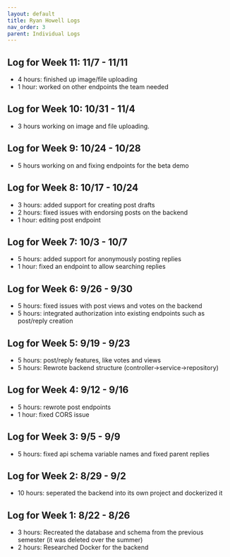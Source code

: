 ```yaml
---
layout: default
title: Ryan Howell Logs
nav_order: 3
parent: Individual Logs
---
```

## Log for Week 11: 11/7 - 11/11
- 4 hours: finished up image/file uploading
- 1 hour: worked on other endpoints the team needed

## Log for Week 10: 10/31 - 11/4
- 3 hours working on image and file uploading.

## Log for Week 9: 10/24 - 10/28
- 5 hours working on and fixing endpoints for the beta demo

## Log for Week 8:  10/17 - 10/24
 - 3 hours: added support for creating post drafts
 - 2 hours: fixed issues with endorsing posts on the backend
 - 1 hour: editing post endpoint

## Log for Week 7:  10/3 - 10/7
 - 5 hours: added support for anonymously posting replies
 - 1 hour: fixed an endpoint to allow searching replies

## Log for Week 6:  9/26 - 9/30
 - 5 hours: fixed issues with post views and votes on the backend
 - 5 hours: integrated authorization into existing endpoints such as post/reply creation

## Log for Week 5:  9/19 - 9/23
 - 5 hours: post/reply features, like votes and views
 - 5 hours: Rewrote backend structure (controller->service->repository)

## Log for Week 4:  9/12 - 9/16
 - 5 hours: rewrote post endpoints
 - 1 hour: fixed CORS issue

## Log for Week 3:  9/5 - 9/9
 - 5 hours: fixed api schema variable names and fixed parent replies

## Log for Week 2:  8/29 - 9/2
 - 10 hours: seperated the backend into its own project and dockerized it

## Log for Week 1:  8/22 - 8/26
 - 3 hours: Recreated the database and schema from the previous semester (it was deleted over the summer)
 - 2 hours: Researched Docker for the backend